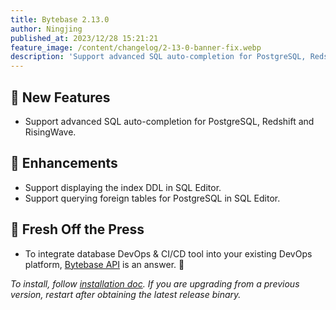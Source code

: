 ```yaml
---
title: Bytebase 2.13.0
author: Ningjing
published_at: 2023/12/28 15:21:21
feature_image: /content/changelog/2-13-0-banner-fix.webp
description: 'Support advanced SQL auto-completion for PostgreSQL, Redshift and RisingWave.'
---
```


## 🚀 New Features

- Support advanced SQL auto-completion for PostgreSQL, Redshift and RisingWave.

## 🎄 Enhancements

- Support displaying the index DDL in SQL Editor.
- Support querying foreign tables for PostgreSQL in SQL Editor.

## 📰 Fresh Off the Press

- To integrate database DevOps & CI/CD tool into your existing DevOps platform, [Bytebase API](/blog/api) is an answer. 🔌

_To install, follow [installation doc](/docs/get-started/install/overview). If you are upgrading from a previous version, restart after obtaining the latest release binary._
